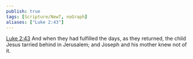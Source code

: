 ```yaml
---
publish: true
tags: [Scripture/NewT, noGraph]
aliases: ["Luke 2:43"]
---
```

[Luke 2:43](https://churchofjesuschrist.org/study/scriptures/nt/luke/2?lang=eng&id=p43#p43) And when they had fulfilled the days, as they returned, the child Jesus tarried behind in Jerusalem; and Joseph and his mother knew not of it.
